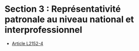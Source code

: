 # Section 3 : Représentativité patronale au niveau national et interprofessionnel

* [Article L2152-4](./LEGIARTI000028689984.md)
